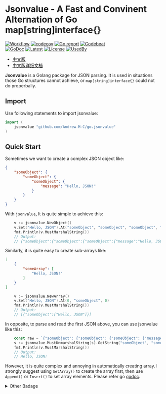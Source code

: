 # Jsonvalue - A Fast and Convinent Alternation of Go map[string]interface{}

[![Workflow](https://github.com/Andrew-M-C/go.jsonvalue/actions/workflows/go_test_general.yml/badge.svg)](https://github.com/Andrew-M-C/go.jsonvalue/actions/workflows/go_test_general.yml)
[![codecov](https://codecov.io/gh/Andrew-M-C/go.jsonvalue/branch/dev/github_workflow/graph/badge.svg?token=REDI4YDLPR)](https://codecov.io/gh/Andrew-M-C/go.jsonvalue)
[![Go report](https://goreportcard.com/badge/github.com/Andrew-M-C/go.jsonvalue)](https://goreportcard.com/report/github.com/Andrew-M-C/go.jsonvalue)
[![Codebeat](https://codebeat.co/badges/ecf87760-2987-48a7-a6dd-4d9fcad57256)](https://codebeat.co/projects/github-com-andrew-m-c-go-jsonvalue-master)<br>
[![GoDoc](https://godoc.org/github.com/Andrew-M-C/go.jsonvalue?status.svg)](https://pkg.go.dev/github.com/Andrew-M-C/go.jsonvalue@v1.3.1)
[![Latest](https://img.shields.io/badge/latest-v1.3.1-blue.svg)](https://github.com/Andrew-M-C/go.jsonvalue/tree/v1.3.1)
[![License](https://img.shields.io/badge/license-BSD%203--Clause-blue.svg)](https://opensource.org/licenses/BSD-3-Clause)
[![UsedBy](https://andrewmc.cn/v1/usedby/usedby/getBadge?repo=github.com/Andrew-M-C/go.jsonvalue)](https://github.com/Andrew-M-C/go.jsonvalue/network/dependents)

- [中文版](./README_cn.md)
- [中文版详细文档](./docs/zh-cn/README.md)

**Jsonvalue** is a Golang package for JSON parsing. It is used in situations those Go structures cannot achieve, or `map[string]interface{}` could not do properbally.

## Import

Use following statements to import jsonvalue:

```go
import (
    jsonvalue "github.com/Andrew-M-C/go.jsonvalue"
)
```

## Quick Start

Sometimes we want to create a complex JSON object like:

```json
{
    "someObject": {
        "someObject": {
            "someObject": {
                "message": "Hello, JSON!"
            }
        }
    }
}
```

With `jsonvalue`, It is quite simple to achieve this:

```go
    v := jsonvalue.NewObject()
    v.Set("Hello, JSON").At("someObject", "someObject", "someObject", "message")
    fmt.Println(v.MustMarshalString())
    // Output:
    // {"someObject":{"someObject":{"someObject":{"message":"Hello, JSON!"}}}
```

Similarly, it is quite easy to create sub-arrays like:

```json
[
    {
        "someArray": [
            "Hello, JSON!"
        ]
    }
]
```

```go
    v := jsonvalue.NewArray()
    v.Set("Hello, JSON").At(0, "someObject", 0)
    fmt.Println(v.MustMarshalString())
    // Output:
    // [{"someObject":["Hello, JSON"]}]
```

In opposite, to parse and read the first JSON above, you can use jsonvalue like this:

```go
	const raw = `{"someObject": {"someObject": {"someObject": {"message": "Hello, JSON!"}}}}`
	s := jsonvalue.MustUnmarshalString(s).GetString("someObject", "someObject", "someObject", "message")
	fmt.Println(v.MustMarshalString())
	// Output:
	// Hello, JSON!
```

However, it is quite complex and annoying in automatically creating array. I strongly suggest using `SetArray()` to create the array first, then use `Append()` or `Insert()` to set array elements. Please refer go [godoc](https://godoc.org/github.com/Andrew-M-C/go.jsonvalue).

<details>
<summary>Other Badage</summary>
<a href='https://coveralls.io/github/Andrew-M-C/go.jsonvalue?branch=master'><img src='https://coveralls.io/repos/github/Andrew-M-C/go.jsonvalue/badge.svg?branch=master' alt='Coverage Status' /></a>
</details>
